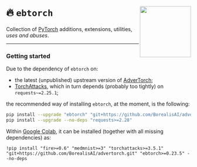 # :fire: `ebtorch` <a href="https://ballarin.cc/cdn/ebtorch_dalle2.png"><img src="https://ballarin.cc/cdn/ebtorch_dalle2.png" align="right" height="139" /></a>

Collection of [PyTorch](https://pytorch.org/) additions, extensions, utilities, *uses and abuses*.

---

### Getting started

Due to the dependency of `ebtorch` on:
- the latest (unpublished) upstream version of [AdverTorch](https://github.com/BorealisAI/advertorch);
- [TorchAttacks](https://github.com/Harry24k/adversarial-attacks-pytorch), which in turn depends (probably too tightly) on `requests~=2.25.1`;

the recommended way of installing `ebtorch`, at the moment, is the following:

```bash
pip install --upgrade "ebtorch" "git+https://github.com/BorealisAI/advertorch.git"
pip install --upgrade --no-deps "requests>=2.28"
```

Within [Google Colab](https://colab.research.google.com), it can be installed (together with all missing dependencies) as:

```jupyter
!pip install "fire>=0.6" "medmnist>=3" "torchattacks>=3.5.1" "git+https://github.com/BorealisAI/advertorch.git" "ebtorch>=0.23.5" --no-deps
```
